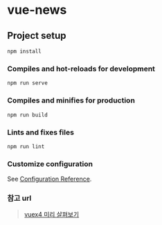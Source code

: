 # vue-news

## Project setup
```
npm install
```

### Compiles and hot-reloads for development
```
npm run serve
```

### Compiles and minifies for production
```
npm run build
```

### Lints and fixes files
```
npm run lint
```

### Customize configuration
See [Configuration Reference](https://cli.vuejs.org/config/).


### 참고 url
> [vuex4 미리 살펴보기](https://velog.io/@katanazero86/vuex4-%EB%AF%B8%EB%A6%AC-%EC%82%B4%ED%8E%B4%EB%B3%B4%EA%B8%B0)